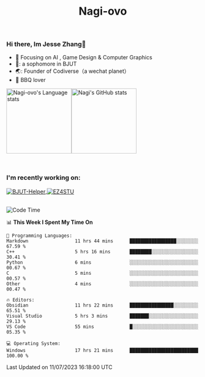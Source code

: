 

<!--
**Nagi-ovo/Nagi-ovo** is a ✨ _special_ ✨ repository because its `README.md` (this file) appears on your GitHub profile.

Here are some ideas to get you started:

- 🔭 I’m currently working on ...
- 🌱 I’m currently learning ...
- 👯 I’m looking to collaborate on ...
- 🤔 I’m looking for help with ...
- 💬 Ask me about ...
- 📫 How to reach me: ...
- 😄 Pronouns: ...
- ⚡ Fun fact: ...
-->
<h1 align="center">Nagi-ovo</h3>


<br />

 ### Hi there, Im Jesse Zhang👋
- :orange_book: Focusing on AI , Game Design & Computer Graphics
- 🔬: a sophomore in BJUT
- 🌏: Founder of Codiverse（a wechat planet）
- :meat_on_bone: BBQ lover

<div style="display:flex; flex-wrap:wrap; height: 200px;">
  <img height="170" src="https://github-readme-stats-git-main-nagi-ovo.vercel.app/api/top-langs/?username=Nagi-ovo&hide=css,scss,html,java,typescript&layout=compact&card_width=345&card_height=400" alt="Nagi-ovo's Language stats">
  <img height="170" src="https://github-readme-stats-git-main-nagi-ovo.vercel.app/api?username=Nagi-ovo&show_icons=true&theme=radical" alt="Nagi's GitHub stats">
</div>

### I'm recently working on:</a>

 <div>
<a href="https://github.com/Open-BJUT/BJUT-Helper">
  <img align="center" src="https://github-readme-stats-git-main-nagi-ovo.vercel.app/api/pin/?username=Nagi-ovo&repo=BJUT-Helper" alt="BJUT-Helper">
</a>
<a href="https://github.com/Nagi-ovo/EZ4STU">
  <img align="center" src="https://github-readme-stats-git-main-nagi-ovo.vercel.app/api/pin/?username=Nagi-ovo&repo=EZ4STU" alt="EZ4STU">
</a>  
</div>

<br />

<!--START_SECTION:waka-->
![Code Time](http://img.shields.io/badge/Code%20Time-83%20hrs%2050%20mins-blue)

📊 **This Week I Spent My Time On** 

```text
💬 Programming Languages: 
Markdown                 11 hrs 44 mins      █████████████████░░░░░░░░   67.59 % 
C++                      5 hrs 16 mins       ████████░░░░░░░░░░░░░░░░░   30.41 % 
Python                   6 mins              ░░░░░░░░░░░░░░░░░░░░░░░░░   00.67 % 
C                        5 mins              ░░░░░░░░░░░░░░░░░░░░░░░░░   00.57 % 
Other                    4 mins              ░░░░░░░░░░░░░░░░░░░░░░░░░   00.47 % 

🔥 Editors: 
Obsidian                 11 hrs 22 mins      ████████████████░░░░░░░░░   65.51 % 
Visual Studio            5 hrs 3 mins        ███████░░░░░░░░░░░░░░░░░░   29.13 % 
VS Code                  55 mins             █░░░░░░░░░░░░░░░░░░░░░░░░   05.35 % 

💻 Operating System: 
Windows                  17 hrs 21 mins      █████████████████████████   100.00 % 
```


 Last Updated on 11/07/2023 16:18:00 UTC
<!--END_SECTION:waka-->



